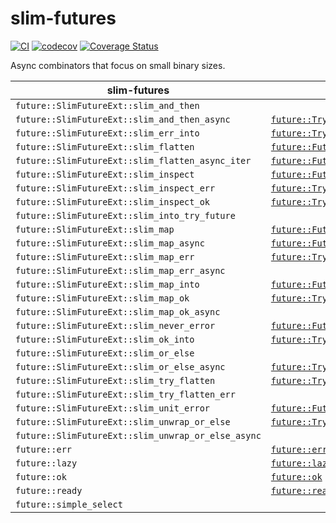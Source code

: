 # slim-futures

[![CI](https://github.com/EFanZh/slim-futures/actions/workflows/ci.yml/badge.svg)](https://github.com/EFanZh/slim-futures/actions/workflows/ci.yml)
[![codecov](https://codecov.io/gh/EFanZh/slim-futures/branch/main/graph/badge.svg)](https://codecov.io/gh/EFanZh/slim-futures)
[![Coverage Status](https://coveralls.io/repos/github/EFanZh/slim-futures/badge.svg?branch=main)](https://coveralls.io/github/EFanZh/slim-futures?branch=main)

Async combinators that focus on small binary sizes.

| slim-futures                                       | [`futures`]                              |
| -------------------------------------------------- | ---------------------------------------- |
| `future::SlimFutureExt::slim_and_then`             |                                          |
| `future::SlimFutureExt::slim_and_then_async`       | [`future::TryFutureExt::and_then`]       |
| `future::SlimFutureExt::slim_err_into`             | [`future::TryFutureExt::err_into`]       |
| `future::SlimFutureExt::slim_flatten`              | [`future::FutureExt::flatten`]           |
| `future::SlimFutureExt::slim_flatten_async_iter`   | [`future::FutureExt::flatten_stream`]    |
| `future::SlimFutureExt::slim_inspect`              | [`future::FutureExt::inspect`]           |
| `future::SlimFutureExt::slim_inspect_err`          | [`future::TryFutureExt::inspect_err`]    |
| `future::SlimFutureExt::slim_inspect_ok`           | [`future::TryFutureExt::inspect_ok`]     |
| `future::SlimFutureExt::slim_into_try_future`      |                                          |
| `future::SlimFutureExt::slim_map`                  | [`future::FutureExt::map`]               |
| `future::SlimFutureExt::slim_map_async`            | [`future::FutureExt::then`]              |
| `future::SlimFutureExt::slim_map_err`              | [`future::TryFutureExt::map_err`]        |
| `future::SlimFutureExt::slim_map_err_async`        |                                          |
| `future::SlimFutureExt::slim_map_into`             | [`future::FutureExt::map_into`]          |
| `future::SlimFutureExt::slim_map_ok`               | [`future::TryFutureExt::map_ok`]         |
| `future::SlimFutureExt::slim_map_ok_async`         |                                          |
| `future::SlimFutureExt::slim_never_error`          | [`future::FutureExt::never_error`]       |
| `future::SlimFutureExt::slim_ok_into`              | [`future::TryFutureExt::ok_into`]        |
| `future::SlimFutureExt::slim_or_else`              |                                          |
| `future::SlimFutureExt::slim_or_else_async`        | [`future::TryFutureExt::or_else`]        |
| `future::SlimFutureExt::slim_try_flatten`          | [`future::TryFutureExt::try_flatten`]    |
| `future::SlimFutureExt::slim_try_flatten_err`      |                                          |
| `future::SlimFutureExt::slim_unit_error`           | [`future::FutureExt::unit_error`]        |
| `future::SlimFutureExt::slim_unwrap_or_else`       | [`future::TryFutureExt::unwrap_or_else`] |
| `future::SlimFutureExt::slim_unwrap_or_else_async` |                                          |
| `future::err`                                      | [`future::err`]                          |
| `future::lazy`                                     | [`future::lazy`]                         |
| `future::ok`                                       | [`future::ok`]                           |
| `future::ready`                                    | [`future::ready`]                        |
| `future::simple_select`                            |                                          |

[`futures`]: https://docs.rs/futures/latest/futures/
[`future::FutureExt::flatten`]: https://docs.rs/futures/latest/futures/future/trait.FutureExt.html#method.flatten
[`future::FutureExt::flatten_stream`]: https://docs.rs/futures/latest/futures/future/trait.FutureExt.html#method.flatten_stream
[`future::FutureExt::inspect`]: https://docs.rs/futures/latest/futures/future/trait.FutureExt.html#method.inspect
[`future::FutureExt::map`]: https://docs.rs/futures/latest/futures/future/trait.FutureExt.html#method.map
[`future::FutureExt::map_into`]: https://docs.rs/futures/latest/futures/future/trait.FutureExt.html#method.map_into
[`future::FutureExt::never_error`]: https://docs.rs/futures/latest/futures/future/trait.FutureExt.html#method.never_error
[`future::FutureExt::then`]: https://docs.rs/futures/latest/futures/future/trait.FutureExt.html#method.then
[`future::FutureExt::unit_error`]: https://docs.rs/futures/latest/futures/future/trait.FutureExt.html#method.unit_error
[`future::TryFutureExt::and_then`]: https://docs.rs/futures/latest/futures/future/trait.TryFutureExt.html#method.and_then
[`future::TryFutureExt::err_into`]: https://docs.rs/futures/latest/futures/future/trait.TryFutureExt.html#method.err_into
[`future::TryFutureExt::inspect_err`]: https://docs.rs/futures/latest/futures/future/trait.TryFutureExt.html#method.inspect_err
[`future::TryFutureExt::inspect_ok`]: https://docs.rs/futures/latest/futures/future/trait.TryFutureExt.html#method.inspect_ok
[`future::TryFutureExt::map_err`]: https://docs.rs/futures/latest/futures/future/trait.TryFutureExt.html#method.map_err
[`future::TryFutureExt::map_ok`]: https://docs.rs/futures/latest/futures/future/trait.TryFutureExt.html#method.map_ok
[`future::TryFutureExt::ok_into`]: https://docs.rs/futures/latest/futures/future/trait.TryFutureExt.html#method.ok_into
[`future::TryFutureExt::or_else`]: https://docs.rs/futures/latest/futures/future/trait.TryFutureExt.html#method.or_else
[`future::TryFutureExt::try_flatten`]: https://docs.rs/futures/latest/futures/future/trait.TryFutureExt.html#method.try_flatten
[`future::TryFutureExt::unwrap_or_else`]: https://docs.rs/futures/latest/futures/future/trait.TryFutureExt.html#method.unwrap_or_else
[`future::err`]: https://docs.rs/futures/latest/futures/future/fn.err.html
[`future::lazy`]: https://docs.rs/futures/latest/futures/future/fn.lazy.html
[`future::ok`]: https://docs.rs/futures/latest/futures/future/fn.ok.html
[`future::ready`]: https://docs.rs/futures/latest/futures/future/fn.ready.html
